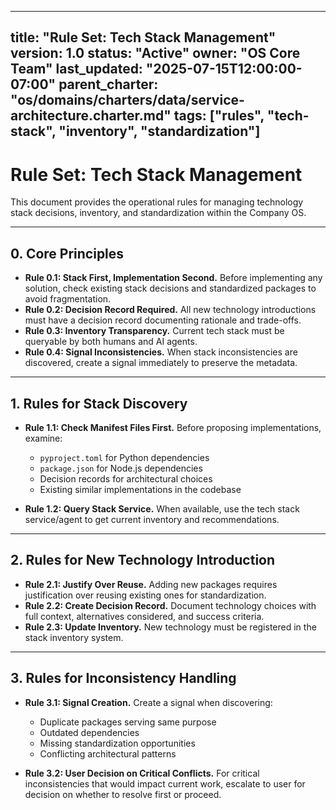 
---
title: "Rule Set: Tech Stack Management"
version: 1.0
status: "Active"
owner: "OS Core Team"
last_updated: "2025-07-15T12:00:00-07:00"
parent_charter: "os/domains/charters/data/service-architecture.charter.md"
tags: ["rules", "tech-stack", "inventory", "standardization"]
---

# **Rule Set: Tech Stack Management**

This document provides the operational rules for managing technology stack decisions, inventory, and standardization within the Company OS.

---

## **0. Core Principles**

* **Rule 0.1: Stack First, Implementation Second.** Before implementing any solution, check existing stack decisions and standardized packages to avoid fragmentation.
* **Rule 0.2: Decision Record Required.** All new technology introductions must have a decision record documenting rationale and trade-offs.
* **Rule 0.3: Inventory Transparency.** Current tech stack must be queryable by both humans and AI agents.
* **Rule 0.4: Signal Inconsistencies.** When stack inconsistencies are discovered, create a signal immediately to preserve the metadata.

---

## **1. Rules for Stack Discovery**

* **Rule 1.1: Check Manifest Files First.** Before proposing implementations, examine:
  - `pyproject.toml` for Python dependencies
  - `package.json` for Node.js dependencies  
  - Decision records for architectural choices
  - Existing similar implementations in the codebase

* **Rule 1.2: Query Stack Service.** When available, use the tech stack service/agent to get current inventory and recommendations.

---

## **2. Rules for New Technology Introduction**

* **Rule 2.1: Justify Over Reuse.** Adding new packages requires justification over reusing existing ones for standardization.
* **Rule 2.2: Create Decision Record.** Document technology choices with full context, alternatives considered, and success criteria.
* **Rule 2.3: Update Inventory.** New technology must be registered in the stack inventory system.

---

## **3. Rules for Inconsistency Handling**

* **Rule 3.1: Signal Creation.** Create a signal when discovering:
  - Duplicate packages serving same purpose
  - Outdated dependencies
  - Missing standardization opportunities
  - Conflicting architectural patterns

* **Rule 3.2: User Decision on Critical Conflicts.** For critical inconsistencies that would impact current work, escalate to user for decision on whether to resolve first or proceed.
